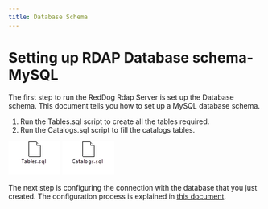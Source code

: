 ```yaml
---
title: Database Schema
---
```


# Setting up RDAP Database schema- MySQL

The first step to run the RedDog Rdap Server is set up the Database schema. This document tells you how to set up a MySQL database schema.
1.	Run the Tables.sql script to create all the tables required.
2.	Run the Catalogs.sql script to fill the catalogs tables.  

[![image1](img\tables-file.png)](https://github.com/NICMx/rdap-documentation/blob/master/database/catalogs.sql "SQL file with tables")
[![image2](img\catalogs-file.png)](https://github.com/NICMx/rdap-documentation/blob/master/database/catalogs.sql "SQL file with catalogs")

  
The next step is configuring the connection with the database that you just created. The configuration process is explained in [this document].

[this document]:datasource.html "Datasource configuration"



